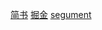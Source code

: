 [简书](https://www.jianshu.com/p/c58d98745ff4)
[掘金](https://juejin.im/post/5aacd1aef265da237506aa94)
[segument](https://segmentfault.com/a/1190000013800347)